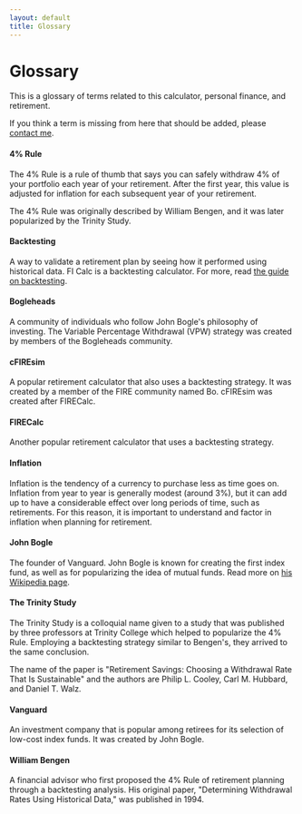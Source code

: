 ```yaml
---
layout: default
title: Glossary
---
```


# Glossary

This is a glossary of terms related to this calculator, personal finance, and
retirement.

If you think a term is missing from here that should be added, please
[contact me](/contact/).

#### 4% Rule

The 4% Rule is a rule of thumb that says you can safely withdraw 4% of your
portfolio each year of your retirement. After the first year, this value is
adjusted for inflation for each subsequent year of your retirement.

The 4% Rule was originally described by William Bengen, and it was later
popularized by the Trinity Study.

#### Backtesting

A way to validate a retirement plan by seeing how it performed using historical
data. FI Calc is a backtesting calculator. For more, read
[the guide on backtesting](/introduction/backtesting/).

#### Bogleheads

A community of individuals who follow John Bogle's philosophy of investing. The
Variable Percentage Withdrawal (VPW) strategy was created by members of the
Bogleheads community.

#### cFIREsim

A popular retirement calculator that also uses a backtesting strategy. It was
created by a member of the FIRE community named Bo. cFIREsim was created after
FIRECalc.

#### FIRECalc

Another popular retirement calculator that uses a backtesting strategy.

#### Inflation

Inflation is the tendency of a currency to purchase less as time goes on.
Inflation from year to year is generally modest (around 3%), but it can add up
to have a considerable effect over long periods of time, such as retirements.
For this reason, it is important to understand and factor in inflation when
planning for retirement.

#### John Bogle

The founder of Vanguard. John Bogle is known for creating the first index fund,
as well as for popularizing the idea of mutual funds. Read more on
[his Wikipedia page](https://en.wikipedia.org/wiki/John_C._Bogle).

#### The Trinity Study

The Trinity Study is a colloquial name given to a study that was published by
three professors at Trinity College which helped to popularize the 4% Rule.
Employing a backtesting strategy similar to Bengen's, they arrived to the same
conclusion.

The name of the paper is "Retirement Savings: Choosing a Withdrawal Rate That Is
Sustainable" and the authors are Philip L. Cooley, Carl M. Hubbard, and Daniel
T. Walz.

#### Vanguard

An investment company that is popular among retirees for its selection of
low-cost index funds. It was created by John Bogle.

#### William Bengen

A financial advisor who first proposed the 4% Rule of retirement planning
through a backtesting analysis. His original paper, "Determining Withdrawal
Rates Using Historical Data," was published in 1994.
